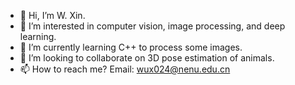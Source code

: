 - 👋 Hi, I’m W. Xin.
- 👀 I’m interested in computer vision, image processing, and deep learning.
- 🌱 I’m currently learning C++ to process some images. 
- 💞️ I’m looking to collaborate on 3D pose estimation of animals.
- 📫 How to reach me? Email: wux024@nenu.edu.cn

<!---
wux024/wux024 is a ✨ special ✨ repository because its `README.md` (this file) appears on your GitHub profile.
You can click the Preview link to take a look at your changes.
--->
